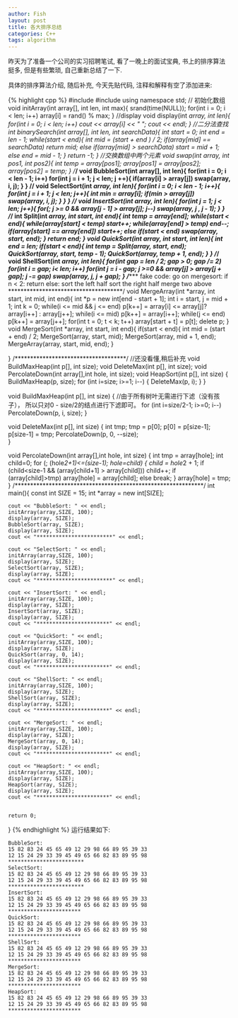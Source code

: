 ```yaml
---
author: Fish
layout: post
title: 各大排序总结
categories: C++
tags: algorithm
---
```

昨天为了准备一个公司的实习招聘笔试, 看了一晚上的面试宝典, 书上的排序算法挺多, 但是有些繁琐, 自己重新总结了一下.


具体的排序算法介绍, 随后补充, 今天先贴代码, 注释和解释有空了添加进来:
<!--more-->
{% highlight cpp %}
#include <iostream>
#include <cstdlib>
using namespace std;
// 初始化数组
void initArray(int array[], int len, int max){
    srand(time(NULL));
    for(int i = 0; i < len; i++)
        array[i] = rand() % max; 
}
//display
void display(int *array, int len){
    for(int i = 0; i < len; i++)
        cout << array[i] << " ";
    cout << endl;
}
//二分法查找
int binarySearch(int array[], int len, int searchData){
    int start = 0;
    int end = len - 1;
    while(start < end){
        int mid = (start + end ) / 2;
        if(array[mid] == searchData)
            return mid;
        else if(array[mid] > searchData)
            start = mid + 1;
        else
            end = mid - 1;
    }
    return -1;
}
//交换数组中两个元素
void swap(int *array, int pos1, int pos2){
    int temp = array[pos1];
    array[pos1] = array[pos2];
    array[pos2] = temp;
}
/************************************/
void BubbleSort(int array[], int len){
    for(int i = 0; i < len - 1; i++)
        for(int j = i + 1; j < len; j ++){
            if(array[i] > array[j])
                swap(array, i, j);
        }
}
/************************************/
void SelectSort(int *array, int len){
    for(int i = 0; i < len - 1; i++){
        for(int j = i + 1; j < len; j++){
            int min = array[i];
            if(min > array[j])
                swap(array, i, j);
        }
    }
}
/************************************/
void InsertSort(int *array, int len){
    for(int j  = 1; j  < len; j++){
        for(; j >= 0 && array[j - 1] > array[j]; j--)
            swap(array, j , j - 1);
    }
}
/************************************/
int Split(int *array, int start, int end){
    int temp = array[end];
    while(start < end){
        while(array[start] < temp)
            start++;
        while(array[end] > temp)
            end--;
        if(array[start] == array[end])
            start++;
        else if(start <  end)
            swap(array, start, end);
    }
    return end;
}
void QuickSort(int *array, int start,  int len){
    int end = len;
    if(start < end){
        int temp = Split(array, start, end);
        QuickSort(array, start, temp - 1);
        QuickSort(array, temp + 1, end);
    }
}
/************************************/
void ShellSort(int *array, int len){
    for(int gap = len / 2; gap > 0; gap /= 2)
        for(int i = gap; i< len; i++)
            for(int j = i - gap; j >=0 && array[j] > array[j + gap]; j -= gap)
                swap(array, j, j + gap);
}
/************************************
fake code:
go on mergesort:
    if n < 2:
        return
    else:
        sort the left half
        sort the right half
        merge two above
*************************************/
void MergeArray(int *array, int start, int mid, int end){
    int *p = new int[end - start + 1];
    int i = start, j = mid + 1;
    int k = 0;
    while(i <= mid && j <= end)
        p[k++] = array[i] <= array[j]? array[i++] : array[j++];
    while(i <= mid)
        p[k++] = array[i++]; 
    while(j <= end)
        p[k++] = array[j++];
    for(int t = 0; t < k; t++)
        array[start + t] = p[t];
    delete p;
}
void MergeSort(int *array, int start, int end){
    if(start < end){
        int mid = (start + end) / 2;
        MergeSort(array, start, mid);
        MergeSort(array, mid + 1, end);
        MergeArray(array, start, mid, end);
    }
    
}
/************************************/
//还没看懂,稍后补充
void BuildMaxHeap(int p[], int size);
void DeleteMax(int p[], int size);
void PercolateDown(int array[],int hole, int size);
void HeapSort(int p[], int size)
{
    BuildMaxHeap(p, size);
    for (int i=size; i>=1; i--)
    {
        DeleteMax(p, i);
    }
}


void BuildMaxHeap(int p[], int size)
{
    //由于所有树叶无需进行下滤（没有孩子）， 所以只对0 - size/2的结点进行下滤即可。
    for (int i=size/2-1; i>=0; i--)
        PercolateDown(p, i, size);
}

void DeleteMax(int p[], int size)
{
    int tmp;
    tmp = p[0];
    p[0] = p[size-1];
    p[size-1] = tmp;
    PercolateDown(p, 0, --size);   
}

void PercolateDown(int array[],int hole, int size)
{
    int tmp = array[hole];
    int child=0;
    for (; (hole*2+1)<=(size-1); hole=child)
    {
        child = hole*2 + 1;
        if (child<size-1 && (array[child+1] > array[child]))
            child++;
        if (array[child]>tmp)
            array[hole] = array[child];
        else
            break;
    }
    array[hole] = tmp;
}
/*************************************************************/
int main(){
    const int SIZE = 15;
    int *array = new int[SIZE];
    
    cout << "BubbleSort: " << endl;
    initArray(array,SIZE, 100);
    display(array, SIZE);
    BubbleSort(array, SIZE);
    display(array, SIZE);
    cout << "************************" << endl;

    cout << "SelectSort: " << endl;
    initArray(array,SIZE, 100);
    display(array, SIZE);
    SelectSort(array, SIZE);
    display(array, SIZE);
    cout << "************************" << endl;

    cout << "InsertSort: " << endl;
    initArray(array,SIZE, 100);
    display(array, SIZE);
    InsertSort(array, SIZE);
    display(array, SIZE);
    cout << "***********************" << endl;

    cout << "QuickSort: " << endl;
    initArray(array,SIZE, 100);
    display(array, SIZE);
    QuickSort(array, 0, 14);
    display(array, SIZE);
    cout << "***********************" << endl;

    cout << "ShellSort: " << endl;
    initArray(array,SIZE, 100);
    display(array, SIZE);
    ShellSort(array, SIZE);
    display(array, SIZE);
    cout << "***********************" << endl;

    cout << "MergeSort: " << endl;
    initArray(array,SIZE, 100);
    display(array, SIZE);
    MergeSort(array, 0, 14);
    display(array, SIZE);
    cout << "***********************" << endl;

    cout << "HeapSort: " << endl;
    initArray(array,SIZE, 100);
    display(array, SIZE);
    HeapSort(array, SIZE);
    display(array, SIZE);
    cout << "***********************" << endl;


    return 0;
}
{% endhighlight %}
运行结果如下:
    
    
    BubbleSort: 
    15 82 83 24 45 65 49 12 29 98 66 89 95 39 33 
    12 15 24 29 33 39 45 49 65 66 82 83 89 95 98 
    ************************
    SelectSort: 
    15 82 83 24 45 65 49 12 29 98 66 89 95 39 33 
    12 15 24 29 33 39 45 49 65 66 82 83 89 95 98 
    ************************
    InsertSort: 
    15 82 83 24 45 65 49 12 29 98 66 89 95 39 33 
    12 15 24 29 33 39 45 49 65 66 82 83 89 95 98 
    ***********************
    QuickSort: 
    15 82 83 24 45 65 49 12 29 98 66 89 95 39 33 
    12 15 24 29 33 39 45 49 65 66 82 83 89 95 98 
    ***********************
    ShellSort: 
    15 82 83 24 45 65 49 12 29 98 66 89 95 39 33 
    12 15 24 29 33 39 45 49 65 66 82 83 89 95 98 
    ***********************
    MergeSort: 
    15 82 83 24 45 65 49 12 29 98 66 89 95 39 33 
    12 15 24 29 33 39 45 49 65 66 82 83 89 95 98 
    ***********************
    HeapSort: 
    15 82 83 24 45 65 49 12 29 98 66 89 95 39 33 
    12 15 24 29 33 39 45 49 65 66 82 83 89 95 98 
    ***********************
